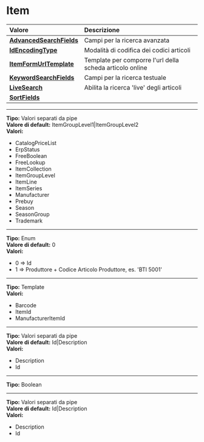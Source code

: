 # Item

| Valore| Descrizione |
| :--- | :--- |
| [**AdvancedSearchFields**](item.md#advancedsearchfields) | Campi per la ricerca avanzata |
| [**IdEncodingType**](item.md#idencodingtype) | Modalità di codifica dei codici articoli |
| [**ItemFormUrlTemplate**](item.md#itemformurltemplate) | Template per comporre l'url della scheda articolo online |
| [**KeywordSearchFields**](item.md#keywordsearchfields) | Campi per la ricerca testuale |
| [**LiveSearch**](item.md#livesearch) | Abilita la ricerca 'live' degli articoli |
| [**SortFields**](item.md#sortfields) |  |

-----
**Tipo:** Valori separati da pipe	 
**Valore di default:** ItemGroupLevel1&#124;ItemGroupLevel2	 
**Valori:**

* CatalogPriceList
* ErpStatus
* FreeBoolean
* FreeLookup
* ItemCollection
* ItemGroupLevel
* ItemLine
* ItemSeries
* Manufacturer
* Prebuy
* Season
* SeasonGroup
* Trademark

-----
**Tipo:** Enum	 
**Valore di default:** 0	 
**Valori:**

* 0 => Id
* 1 => Produttore + Codice Articolo Produttore, es. 'BTI 5001'

-----
**Tipo:** Template	 
**Valori:**

* Barcode
* ItemId
* ManufacturerItemId

-----
**Tipo:** Valori separati da pipe	 
**Valore di default:** Id&#124;Description	 
**Valori:**

* Description
* Id

-----
**Tipo:** Boolean	 

-----
**Tipo:** Valori separati da pipe	 
**Valore di default:** Id&#124;Description	 
**Valori:**

* Description
* Id

